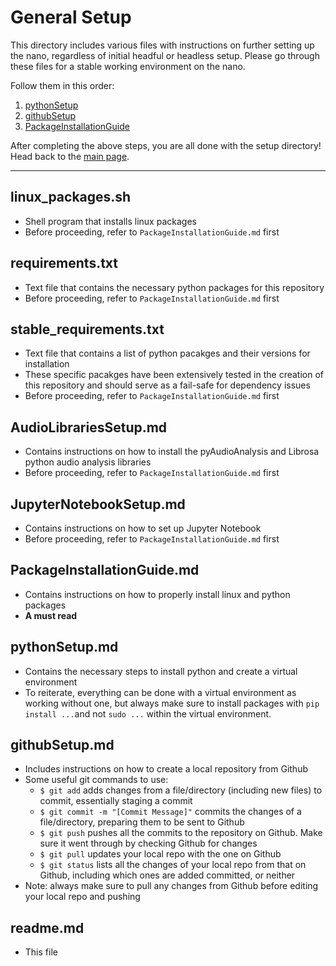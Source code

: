 <h1>General Setup</h1>
This directory includes various files with instructions on further setting up the nano, regardless of initial headful or headless setup.  
Please go through these files for a stable working environment on the nano.  

Follow them in this order:

1. [pythonSetup](https://github.com/ddiLab/SageEdu/blob/main/setup/general/pythonSetup.md)
2. [githubSetup](https://github.com/ddiLab/SageEdu/blob/main/setup/general/githubSetup.md)
3. [PackageInstallationGuide](https://github.com/ddiLab/SageEdu/blob/main/setup/general/PackageInstallationGuide.md)  
  
After completing the above steps, you are all done with the setup directory! Head back to the [main page](https://github.com/ddiLab/SageEdu).

---

<h2>linux_packages.sh</h2> 

* Shell program that installs linux packages
* Before proceeding, refer to `PackageInstallationGuide.md` first

<h2>requirements.txt</h2> 

* Text file that contains the necessary python packages for this repository
* Before proceeding, refer to `PackageInstallationGuide.md` first

<h2>stable_requirements.txt</h2> 

* Text file that contains a list of python pacakges and their versions for installation
* These specific pacakges have been extensively tested in the creation of this repository and should serve as a fail-safe for dependency issues
* Before proceeding, refer to `PackageInstallationGuide.md` first

<h2>AudioLibrariesSetup.md</h2> 

* Contains instructions on how to install the pyAudioAnalysis and Librosa python audio analysis libraries
* Before proceeding, refer to `PackageInstallationGuide.md` first

<h2>JupyterNotebookSetup.md</h2> 

* Contains instructions on how to set up Jupyter Notebook
* Before proceeding, refer to `PackageInstallationGuide.md` first

<h2>PackageInstallationGuide.md</h2> 

* Contains instructions on how to properly install linux and python packages
* **A must read**

<h2>pythonSetup.md</h2> 

* Contains the necessary steps to install python and create a virtual environment
* To reiterate, everything can be done with a virtual environment as working without one, but always make sure to install packages with `pip install ...`and not `sudo ...` within the virtual environment. 

<h2>githubSetup.md</h2> 

* Includes instructions on how to create a local repository from Github
* Some useful git commands to use:
    * `$ git add` adds changes from a file/directory (including new files) to commit, essentially staging a commit
    * `$ git commit -m "[Commit Message]"` commits the changes of a file/directory, preparing them to be sent to Github
    * `$ git push` pushes all the commits to the repository on Github. Make sure it went through by checking Github for changes
    * `$ git pull` updates your local repo with the one on Github
    * `$ git status` lists all the changes of your local repo from that on Github, including which ones are added committed, or neither
* Note: always make sure to pull any changes from Github before editing your local repo and pushing

<h2>readme.md</h2>

* This file
